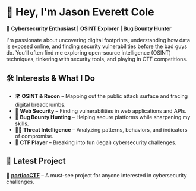 # 👋 Hey, I'm Jason Everett Cole  

🔹 **Cybersecurity Enthusiast | OSINT Explorer | Bug Bounty Hunter**  

I'm passionate about uncovering digital footprints, understanding how data is exposed online, and finding security vulnerabilities before the bad guys do. You’ll often find me exploring open-source intelligence (OSINT) techniques, tinkering with security tools, and playing in CTF competitions.  

## 🛠️ Interests & What I Do  
- 🌍 **OSINT & Recon** – Mapping out the public attack surface and tracing digital breadcrumbs.  
- 🔐 **Web Security** – Finding vulnerabilities in web applications and APIs.  
- 🎯 **Bug Bounty Hunting** – Helping secure platforms while sharpening my skills.  
- 🕵️‍♂️ **Threat Intelligence** – Analyzing patterns, behaviors, and indicators of compromise.  
- 📜 **CTF Player** – Breaking into fun (legal) cybersecurity challenges.  

## 🚀 Latest Project  
🔗 **[porticoCTF](https://github.com/JasonColeSec/porticoCTF)** – A must-see project for anyone interested in cybersecurity challenges.  
